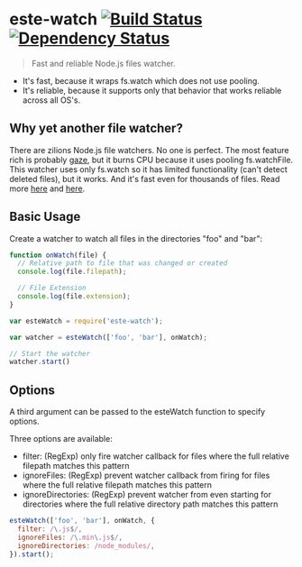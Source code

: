 # este-watch [![Build Status](https://secure.travis-ci.org/steida/este-watch.png?branch=master)](http://travis-ci.org/steida/este-watch) [![Dependency Status](https://david-dm.org/steida/este-watch.png?theme=shields.io)](https://david-dm.org/steida/este-watch)

> Fast and reliable Node.js files watcher.

- It's fast, because it wraps fs.watch which does not use pooling.
- It's reliable, because it supports only that behavior that works reliable across all OS's.

## Why yet another file watcher?

There are zilions Node.js file watchers. No one is perfect. The most feature rich is probably [gaze](https://github.com/shama/gaze), but it burns CPU because it uses pooling fs.watchFile. 
This watcher uses only fs.watch so it has limited functionality (can't detect deleted files), but it works. And it's fast
even for thousands of files. Read more [here](https://github.com/wearefractal/glob-watcher/issues/1#issuecomment-31232567) and [here](http://tech.nitoyon.com/en/blog/2013/10/10/grunt-watch-slow/).

## Basic Usage

Create a watcher to watch all files in the directories "foo" and "bar":

```javascript
function onWatch(file) {
  // Relative path to file that was changed or created
  console.log(file.filepath);

  // File Extension
  console.log(file.extension);
}

var esteWatch = require('este-watch');

var watcher = esteWatch(['foo', 'bar'], onWatch);

// Start the watcher
watcher.start()
```

## Options

A third argument can be passed to the esteWatch function to specify options.

Three options are available:

* filter: (RegExp) only fire watcher callback for files where the full relative filepath matches this pattern
* ignoreFiles: (RegExp) prevent watcher callback from firing for files where the full relative filepath matches this pattern
* ignoreDirectories: (RegExp) prevent watcher from even starting for directories where the full relative directory path matches this pattern

```javascript
esteWatch(['foo', 'bar'], onWatch, {
  filter: /\.js$/,
  ignoreFiles: /\.min\.js$/,
  ignoreDirectories: /node_modules/,
}).start();
```
